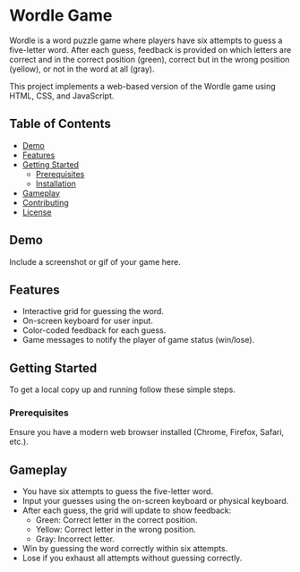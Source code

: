 # Wordle Game

Wordle is a word puzzle game where players have six attempts to guess a five-letter word. After each guess, feedback is provided on which letters are correct and in the correct position (green), correct but in the wrong position (yellow), or not in the word at all (gray).

This project implements a web-based version of the Wordle game using HTML, CSS, and JavaScript.

## Table of Contents

- [Demo](#demo)
- [Features](#features)
- [Getting Started](#getting-started)
  - [Prerequisites](#prerequisites)
  - [Installation](#installation)
- [Gameplay](#gameplay)
- [Contributing](#contributing)
- [License](#license)

## Demo

Include a screenshot or gif of your game here.

## Features

- Interactive grid for guessing the word.
- On-screen keyboard for user input.
- Color-coded feedback for each guess.
- Game messages to notify the player of game status (win/lose).

## Getting Started

To get a local copy up and running follow these simple steps.

### Prerequisites

Ensure you have a modern web browser installed (Chrome, Firefox, Safari, etc.).

## Gameplay

- You have six attempts to guess the five-letter word.
- Input your guesses using the on-screen keyboard or physical keyboard.
- After each guess, the grid will update to show feedback:
  - Green: Correct letter in the correct position.
  - Yellow: Correct letter in the wrong position.
  - Gray: Incorrect letter.
- Win by guessing the word correctly within six attempts.
- Lose if you exhaust all attempts without guessing correctly.

